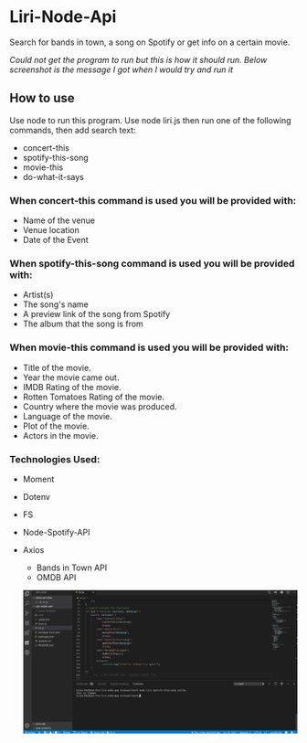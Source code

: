 # Liri-Node-Api

Search for bands in town, a song on Spotify or get info on a certain movie.

*Could not get the program to run but this is how it should run. Below screenshot is the message I got when I would try and run it*    


## How to use
Use node to run this program. Use node liri.js then run one of the following commands, then add search text:

* concert-this
* spotify-this-song
* movie-this
* do-what-it-says


### When concert-this command is used you will be provided with:

* Name of the venue
* Venue location
* Date of the Event


### When spotify-this-song command is used you will be provided with:

* Artist(s)
* The song's name
* A preview link of the song from Spotify
* The album that the song is from


### When movie-this command is used you will be provided with:

* Title of the movie.
* Year the movie came out.
* IMDB Rating of the movie.
* Rotten Tomatoes Rating of the movie.
* Country where the movie was produced.
* Language of the movie.
* Plot of the movie.
* Actors in the movie.


### Technologies Used:
* Moment
* Dotenv
* FS
* Node-Spotify-API
* Axios
    * Bands in Town API
    * OMDB API
    

    
    
    
    ![Preview](https://github.com/kwuellner/liri-node-app/blob/master/screenshot/screenshot.png)

